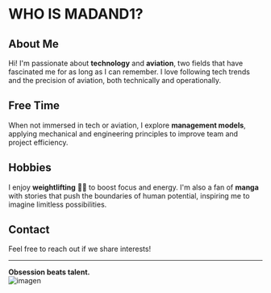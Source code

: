 # WHO IS MADAND1?

## About Me

Hi! I'm passionate about **technology** and **aviation**, two fields that have fascinated me for as long as I can remember. I love following tech trends and the precision of aviation, both technically and operationally.

## Free Time

When not immersed in tech or aviation, I explore **management models**, applying mechanical and engineering principles to improve team and project efficiency.

## Hobbies

I enjoy **weightlifting** 🏋️‍♂️ to boost focus and energy. I'm also a fan of **manga** with stories that push the boundaries of human potential, inspiring me to imagine limitless possibilities.

## Contact

Feel free to reach out if we share interests!

---

**Obsession beats talent.**  
![imagen](https://i.pinimg.com/originals/28/c3/72/28c37272863f905a8ece9b0b066edf6d.png)
